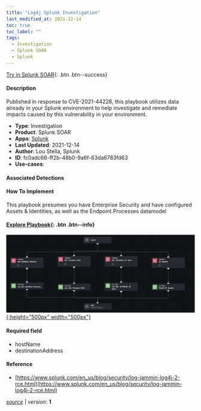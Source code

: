 ```yaml
---
title: "Log4j Splunk Investigation"
last_modified_at: 2021-12-14
toc: true
toc_label: ""
tags:
  - Investigation
  - Splunk SOAR
  - Splunk
---
```


[Try in Splunk SOAR](https://www.splunk.com/en_us/software/splunk-security-orchestration-and-automation.html){: .btn .btn--success}

#### Description

Published in response to CVE-2021-44228, this playbook utilizes data already in your Splunk environment to help investigate and remediate impacts caused by this vulnerability in your environment.

- **Type**: Investigation
- **Product**: Splunk SOAR
- **Apps**: [Splunk](https://splunkbase.splunk.com/apps?keyword=splunk&filters=product%3Asoar)
- **Last Updated**: 2021-12-14
- **Author**: Lou Stella, Splunk
- **ID**: fc0adc66-ff2b-48b0-9a6f-63da6783fd63
- **Use-cases**:

#### Associated Detections


#### How To Implement
This playbook presumes you have Enterprise Security and have configured Assets &amp; Identities, as well as the Endpoint.Processes datamodel


#### [Explore Playbook](https://splunk.github.io/soar-playbook-viewer/?playbook=https://raw.githubusercontent.com/phantomcyber/playbooks/latest/internal_host_splunk_investigate_log4j.json){: .btn .btn--info}

[![explore](https://raw.githubusercontent.com/splunk/security_content/develop/playbooks/internal_host_splunk_investigate_log4j.png){:height="500px" width="500px"}](https://splunk.github.io/soar-playbook-viewer/?playbook=https://raw.githubusercontent.com/phantomcyber/playbooks/latest/internal_host_splunk_investigate_log4j.json)

#### Required field
* hostName
* destinationAddress


#### Reference

* [https://www.splunk.com/en_us/blog/security/log-jammin-log4j-2-rce.html](https://www.splunk.com/en_us/blog/security/log-jammin-log4j-2-rce.html)




[*source*](https://github.com/splunk/security_content/tree/develop/playbooks/internal_host_splunk_investigate_log4j.yml) \| *version*: **1**